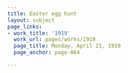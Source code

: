 ```yaml
---
title: Easter egg hunt
layout: subject
page_links:
- work_title: '1919'
  work_url: pages/works/1919
  page_title: Monday, April 21, 1919
  page_anchor: page-864

---
```

